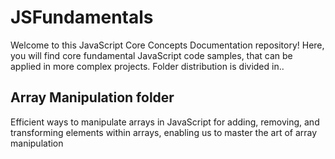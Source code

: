 # JSFundamentals

Welcome to this JavaScript Core Concepts Documentation repository! Here, you will find core fundamental JavaScript code samples, that can be applied in more complex projects. Folder distribution is divided in..

## Array Manipulation folder

Efficient ways to manipulate arrays in JavaScript for adding, removing, and transforming elements within arrays, enabling us to master the art of array manipulation





